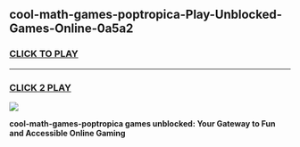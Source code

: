 
## cool-math-games-poptropica-Play-Unblocked-Games-Online-0a5a2
<h3>
<a href="https://premium76.site?title=cool-math-games-poptropica&ref=24A">CLICK TO PLAY</a></h3>
<hr>

<h3>
<a href="https://premium76.site?title=cool-math-games-poptropica&ref=24A">CLICK 2 PLAY</a>
  
</h3>

<a href="https://premium76.site?title=cool-math-games-poptropica&ref=24A"><img src="https://clearcache.store/games.png"></a>


**cool-math-games-poptropica games unblocked: Your Gateway to Fun and Accessible Online Gaming**
